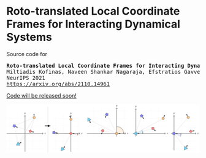 # Roto-translated Local Coordinate Frames for Interacting Dynamical Systems

Source code for
<pre>
<b>Roto-translated Local Coordinate Frames for Interacting Dynamical Systems</b>
Miltiadis Kofinas, Naveen Shankar Nagaraja, Efstratios Gavves
NeurIPS 2021
<a href="https://arxiv.org/abs/2110.14961">https://arxiv.org/abs/2110.14961</href>
</pre>

Code will be released soon!

![LoCS](assets/img/local_coordinate_frames.png)
